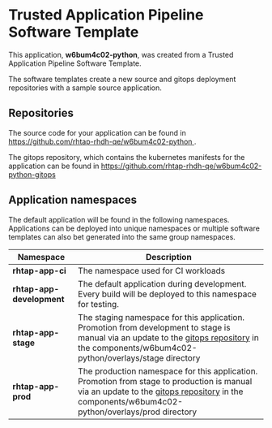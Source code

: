 # Trusted Application Pipeline Software Template

This application, **w6bum4c02-python**, was created from a Trusted Application Pipeline Software Template.

The software templates create a new source and gitops deployment repositories with a sample source application. 

## Repositories

The source code for your application can be found in [https://github.com/rhtap-rhdh-qe/w6bum4c02-python ](https://github.com/rhtap-rhdh-qe/w6bum4c02-python ).
 
The gitops repository, which contains the kubernetes manifests for the application can be found in 
[https://github.com/rhtap-rhdh-qe/w6bum4c02-python-gitops ](https://github.com/rhtap-rhdh-qe/w6bum4c02-python-gitops ) 

## Application namespaces 

The default application will be found in the following namespaces. Applications can be deployed into unique namespaces or multiple software templates can also bet generated into the same group namespaces.  

|  Namespace   |  Description   |  
| -------- | -------- |
| **rhtap-app-ci** | The namespace used for CI workloads |
| **rhtap-app-development** | The default application during development. Every build will be deployed to this namespace for testing. |
| **rhtap-app-stage** | The staging namespace for this application. Promotion from development to stage is manual via an update to the [gitops repository](https://github.com/rhtap-rhdh-qe/w6bum4c02-python-gitops ) in the components/w6bum4c02-python/overlays/stage directory |
| **rhtap-app-prod** | The production namespace for this application. Promotion from stage to production is manual via an update to the [gitops repository](https://github.com/rhtap-rhdh-qe/w6bum4c02-python-gitops ) in the components/w6bum4c02-python/overlays/prod directory |